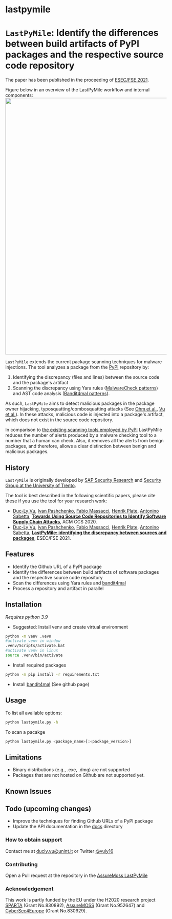 # lastpymile
# `LastPyMile`: Identify the differences between build artifacts of PyPI packages and the respective source code repository
The paper has been published in the proceeding of [ESEC/FSE 2021](https://dl.acm.org/doi/10.1145/3468264.3468592).

Figure below in an overview of the LastPyMile workflow and internal components:
<img src="https://www.researchgate.net/profile/Duc-Ly-Vu/publication/352546142/figure/fig2/AS:1036480688427008@1624127661875/LastPyMile-in-the-context-of-the-overall-security-review-pipeline_W640.jpg" width="800">

`LastPyMile` extends the current package scanning techniques for malware injections.
The tool analyzes a package from the [PyPI](https://pypi.org) repository by:
1. Identifying the discrepancy (files and lines) between the source code and the package's artifact 
2. Scanning the discrepancy using Yara rules ([MalwareCheck patterns](https://github.com/pypa/warehouse/blob/main/warehouse/malware/checks/setup_patterns/check.py)) and AST code analysis ([Bandit4mal patterns](https://github.com/lyvd/bandit4mal)). 

As such, `LastPyMile` aims to detect malicious packages in the package owner hijacking, typosquatting/combosquatting attacks (See [Ohm et al.](https://link.springer.com/chapter/10.1007/978-3-030-52683-2_2), [Vu et al.](https://ieeexplore.ieee.org/abstract/document/9229803)). In these attacks, malicious code is injected into a package's artifact, which does not exist in the source code repository. 

In comparison to [the existing scanning tools employed by PyPI](https://warehouse.readthedocs.io/development/malware-checks.html#malware-checks)
LastPyMile reduces the number of alerts produced by a malware checking tool to a number that a human can check. Also, it
removes all the alerts from benign packages, and therefore, allows a clear distinction between benign and malicious
packages.

## History
`LastPyMile` is originally developed by [SAP Security Research](https://www.sap.com/documents/2017/12/cc047065-e67c-0010-82c7-eda71af511fa.html)
and [Security Group at the University of Trento](https://securitylab.disi.unitn.it/doku.php?id=start).

The tool is best described in the following scientific papers, please cite these if you use the tool for your research work:
- [Duc-Ly Vu](https://scholar.google.com/citations?hl=en&user=sl1ofC0AAAAJ), [Ivan Pashchenko](https://scholar.google.com/citations?user=Zy55O-YAAAAJ&hl=en),
[Fabio Massacci](https://scholar.google.com/citations?user=gC_ZVPgAAAAJ&hl=en), [Henrik Plate](https://scholar.google.com/citations?user=Kaleo5YAAAAJ&hl=en), [Antonino Sabetta](https://scholar.google.com/citations?hl=en&user=BhcceV8AAAAJ), [**Towards Using Source Code Repositories to Identify Software Supply Chain Attacks**](https://dl.acm.org/doi/abs/10.1145/3372297.3420015), ACM CCS 2020.
- [Duc-Ly Vu](https://scholar.google.com/citations?hl=en&user=sl1ofC0AAAAJ), [Ivan Pashchenko](https://scholar.google.com/citations?user=Zy55O-YAAAAJ&hl=en),
[Fabio Massacci](https://scholar.google.com/citations?user=gC_ZVPgAAAAJ&hl=en), [Henrik Plate](https://scholar.google.com/citations?user=Kaleo5YAAAAJ&hl=en), [Antonino Sabetta](https://scholar.google.com/citations?hl=en&user=BhcceV8AAAAJ), [**LastPyMile: identifying the discrepancy between sources and packages**](), ESEC/FSE 2021.

## Features
 - Identify the Github URL of a PyPI package
 - Identify the differences between build artifacts of software packages and the respective source code repository
 - Scan the differences using Yara rules and [bandit4mal](https://github.com/lyvd/bandit4mal)
 - Process a repository and artifact in parallel

## Installation
*Requires python 3.9*

- Suggested: Install venv and create virtual environment
```bash
python -m venv .vevn
#activate venv in window
.venv/Scripts/activate.bat
#activate venv in linux
source .venv/bin/activate
```
- Install required packages
```bash
python -m pip install -r requirements.txt
```

- Install [bandit4mal](https://github.com/lyvd/bandit4mal) (See github page)

## Usage

To list all available options:
```bash
python lastpymile.py -h
```

To scan a pacakge
```bash
python lastpymile.py <package_name>[:<package_version>]
```

## Limitations
- Binary distributions (e.g., .exe, .dmg) are not supported
- Packages that are not hosted on Github are not supported yet.

## Known Issues


## Todo (upcoming changes)
- Improve the techniques for finding Github URLs of a PyPI package
- Update the API documentation in the [docs](docs) directory


### How to obtain support
Contact me at [ducly.vu@unint.it](mailto:ducly.vu@unint.it) or Twitter [@vuly16](https://twitter.com/vuly16)

### Contributing
Open a Pull request at the repository in the [AssureMoss LastPyMile](https://github.com/assuremoss/lastpymile)

### Acknowledgement
This work is partly funded by the EU under the H2020 research project
[SPARTA](https://sparta.eu/) (Grant No.830892),
[AssureMOSS](https://assuremoss.eu/) (Grant No.952647) and
[CyberSec4Europe](https://cybersec4europe.eu/) (Grant No.830929).

